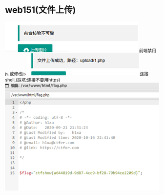 # web151(文件上传)
![](vx_images/264997590644242.png)
前端禁用js,或修改js
![](vx_images/102997848564761.png)
连接shell,(踩坑:连接不要用https)
![](vx_images/1163851018744.png)